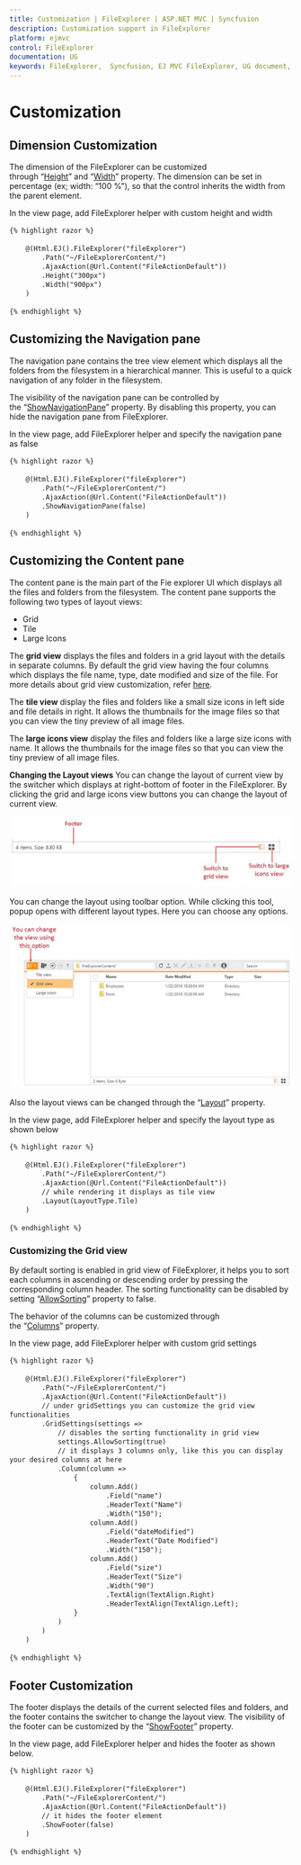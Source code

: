 ```yaml
---
title: Customization | FileExplorer | ASP.NET MVC | Syncfusion
description: Customization support in FileExplorer
platform: ejmvc
control: FileExplorer
documentation: UG
keywords: FileExplorer,  Syncfusion, EJ MVC FileExplorer, UG document, Customization
---
```

# Customization

## Dimension Customization

The dimension of the FileExplorer can be customized through “[Height](http://help.syncfusion.com/js/api/ejfileexplorer#members:height)” and “[Width](http://help.syncfusion.com/js/api/ejfileexplorer#members:width)” property. The dimension can be set in percentage (ex; width: “100 %”), so that the control inherits the width from the parent element.

In the view page, add FileExplorer helper with custom height and width
    
    {% highlight razor %}
    
        @(Html.EJ().FileExplorer("fileExplorer")
            .Path("~/FileExplorerContent/")
            .AjaxAction(@Url.Content("FileActionDefault"))
            .Height("300px")
            .Width("900px")
        )
        
    {% endhighlight %}
    
## Customizing the Navigation pane

The navigation pane contains the tree view element which displays all the folders from the filesystem in a hierarchical manner. This is useful to a quick navigation of any folder in the filesystem.

The visibility of the navigation pane can be controlled by the “[ShowNavigationPane](http://help.syncfusion.com/js/api/ejfileexplorer#members:shownavigationpane)” property. By disabling this property, you can hide the navigation pane from FileExplorer.

In the view page, add FileExplorer helper and specify the navigation pane as false
    
    {% highlight razor %}
    
        @(Html.EJ().FileExplorer("fileExplorer")
            .Path("~/FileExplorerContent/")
            .AjaxAction(@Url.Content("FileActionDefault"))
            .ShowNavigationPane(false)
        )
        
    {% endhighlight %}
    
## Customizing the Content pane

The content pane is the main part of the Fie explorer UI which displays all the files and folders from the filesystem. The content pane supports the following two types of layout views:

* Grid
* Tile
* Large Icons

The **grid view** displays the files and folders in a grid layout with the details in separate columns. By default the grid view having the four columns which displays the file name, type, date modified and size of the file. For more details about grid view customization, refer [here](#customizing-the-grid-view).

The **tile view** display the files and folders like a small size icons in left side and file details in right. It allows the thumbnails for the image files so that you can view the tiny preview of all image files.

The **large icons view** display the files and folders like a large size icons with name. It allows the thumbnails for the image files so that you can view the tiny preview of all image files.

**Changing the Layout views**
You can change the layout of current view by the switcher which displays at right-bottom of footer in the FileExplorer. By clicking the grid and large icons view buttons you can change the layout of current view.

![](Customization_images/Customization_img1.jpeg)

You can change the layout using toolbar option. While clicking this tool, popup opens with different layout types. Here you can choose any options.

![](Customization_images/Customization_img2.jpeg)

Also the layout views can be changed through the “[Layout](http://help.syncfusion.com/js/api/ejfileexplorer#members:layout)” property.

In the view page, add FileExplorer helper and specify the layout type as shown below
    
    {% highlight razor %}
    
        @(Html.EJ().FileExplorer("fileExplorer")
            .Path("~/FileExplorerContent/")
            .AjaxAction(@Url.Content("FileActionDefault"))
            // while rendering it displays as tile view
            .Layout(LayoutType.Tile)        
        )
        
    {% endhighlight %}
    
### Customizing the Grid view

By default sorting is enabled in grid view of FileExplorer, it helps you to sort each columns in ascending or descending order by pressing the corresponding column header. The sorting functionality can be disabled by setting “[AllowSorting](http://help.syncfusion.com/js/api/ejfileexplorer#members:gridsettings-allowsorting)” property to false.

The behavior of the columns can be customized through the “[Columns](http://help.syncfusion.com/js/api/ejfileexplorer#members:gridsettings-columns)” property.

In the view page, add FileExplorer helper with custom grid settings
    
    {% highlight razor %}
    
        @(Html.EJ().FileExplorer("fileExplorer")
            .Path("~/FileExplorerContent/")
            .AjaxAction(@Url.Content("FileActionDefault"))
            // under gridSettings you can customize the grid view functionalities
            .GridSettings(settings =>
                // disables the sorting functionality in grid view
                settings.AllowSorting(true)
                // it displays 3 columns only, like this you can display your desired columns at here
                .Column(column =>
                    {
                        column.Add()
                            .Field("name")
                            .HeaderText("Name")
                            .Width("150");
                        column.Add()
                            .Field("dateModified")
                            .HeaderText("Date Modified")
                            .Width("150");
                        column.Add()
                            .Field("size")
                            .HeaderText("Size")
                            .Width("90")
                            .TextAlign(TextAlign.Right)
                            .HeaderTextAlign(TextAlign.Left);
                    }
                )
            )
        )
        
    {% endhighlight %}
    
## Footer Customization

The footer displays the details of the current selected files and folders, and the footer contains the switcher to change the layout view. The visibility of the footer can be customized by the “[ShowFooter](http://help.syncfusion.com/js/api/ejfileexplorer#members:showfooter)” property.

In the view page, add FileExplorer helper and hides the footer as shown below.

    
    {% highlight razor %}
    
        @(Html.EJ().FileExplorer("fileExplorer")
            .Path("~/FileExplorerContent/")
            .AjaxAction(@Url.Content("FileActionDefault"))
            // it hides the footer element
            .ShowFooter(false)       
        )
        
    {% endhighlight %}
    
